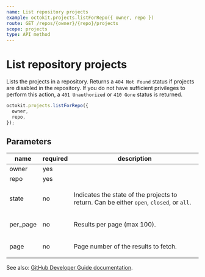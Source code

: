 ```yaml
---
name: List repository projects
example: octokit.projects.listForRepo({ owner, repo })
route: GET /repos/{owner}/{repo}/projects
scope: projects
type: API method
---
```


# List repository projects

Lists the projects in a repository. Returns a `404 Not Found` status if projects are disabled in the repository. If you do not have sufficient privileges to perform this action, a `401 Unauthorized` or `410 Gone` status is returned.

```js
octokit.projects.listForRepo({
  owner,
  repo,
});
```

## Parameters

<table>
  <thead>
    <tr>
      <th>name</th>
      <th>required</th>
      <th>description</th>
    </tr>
  </thead>
  <tbody>
    <tr><td>owner</td><td>yes</td><td>

</td></tr>
<tr><td>repo</td><td>yes</td><td>

</td></tr>
<tr><td>state</td><td>no</td><td>

Indicates the state of the projects to return. Can be either `open`, `closed`, or `all`.

</td></tr>
<tr><td>per_page</td><td>no</td><td>

Results per page (max 100).

</td></tr>
<tr><td>page</td><td>no</td><td>

Page number of the results to fetch.

</td></tr>
  </tbody>
</table>

See also: [GitHub Developer Guide documentation](https://docs.github.com/v3/projects/#list-repository-projects).
